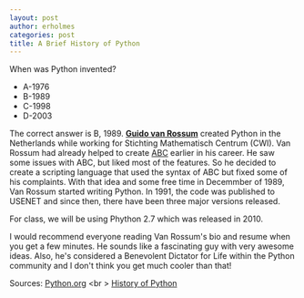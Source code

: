 ```yaml
---
layout: post
author: erholmes
categories: post
title: A Brief History of Python
---
```


When was Python invented?
* A-1976
* B-1989
* C-1998
* D-2003

The correct answer is B, 1989. [**Guido van Rossum**](http://www.python.org/~guido/) created Python in the Netherlands while working for Stichting Mathematisch Centrum (CWI). Van Rossum had already helped to create [ABC](http://bit.ly/3Ib6na) earlier in his career. He saw some issues with ABC, but liked most of the features. So he decided to create a scripting language that used the syntax of ABC but fixed some of his complaints. With that idea and some free time in Decemmber of 1989, Van Rossum started writing Python. In 1991, the code was published to USENET and since then, there have been three major versions released.

For class, we will be using Phython 2.7 which was released in 2010. 
        
I would recommend everyone reading Van Rossum's bio and resume when you get a few minutes. He sounds like a fascinating guy with very awesome ideas. Also, he's considered a Benevolent Dictator for Life within the Python community and I don't think you get much cooler than that!

Sources:
[Python.org](python.org) <br \>
[History of Python](http://en.wikipedia.org/wiki/Python_%28programming_language%29#History)
